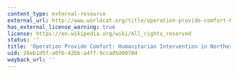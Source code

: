 ```yaml
---
content_type: external-resource
external_url: http://www.worldcat.org/title/operation-provide-comfort-humanitarian-intervention-in-northern-iraq-1991/oclc/033145098
has_external_license_warning: true
license: https://en.wikipedia.org/wiki/All_rights_reserved
status: ''
title: 'Operation Provide Comfort: Humanitarian Intervention in Northern Iraq 1991'
uid: 26eb1d5f-a0f6-42bb-a4ff-9ccad5d0078d
wayback_url: ''
---
```

